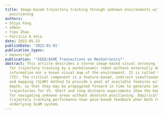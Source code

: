 ```yaml
---
title: Image-based trajectory tracking through unknown environments without absolute
  positioning
authors:
- Shiyu Feng
- admin
- Yipu Zhao
- Patricio A Vela
date: 2022-05-15
publishDate: '2022-01-01'
publication_types:
- manuscript
publication: '*IEEE/ASME Transactions on Mechatronics*'
abstract: This article describes a stereo image-based visual servoing (VS) system
  for trajectory tracking by a nonholonomic robot without externally derived pose
  information nor a known visual map of the environment. It is called trajectory servoing
  (TS). The critical component is a feature-based, indirect simultaneous localization
  and mapping (SLAM) method to provide a pool of available features with estimated
  depth, so that they may be propagated forward in time to generate image feature
  trajectories for VS. Short and long distance experiments show the benefits of TS
  for navigating unknown areas without absolute positioning. Empirically, TS has better
  trajectory tracking performance than pose-based feedback when both rely on the same
  underlying SLAM system.
---
```

